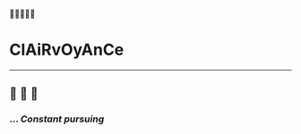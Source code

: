 👋👋👋👋👋 
#                                       ClAiRvOyAnCe
_________
👀 👀 👀
----------

### ...                                     **_Constant pursuing_**


<!---
greeklekissle/greeklekissle is a ✨ special ✨ repository because its `README.md` (this file) appears on your GitHub profile.
You can click the Preview link to take a look at your changes.
--->
